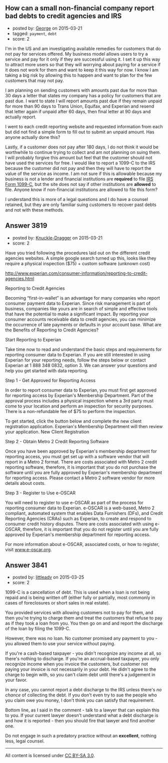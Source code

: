 ## How can a small non-financial company report bad debts to credit agencies and IRS

- posted by: [George](https://stackexchange.com/users/3516499/george) on 2015-03-21
- tagged: `payment`, `debt`
- score: 2

I'm in the US and am investigating available remedies for customers that do not pay for services offered.  My business model allows users to try a service and pay for it only if they are successful using it.  I set it up this way to attract more users so that they will worrying about paying for a service if it does not work for them and want to keep it this way for now.  I know I am taking a big risk by allowing this to happen and want to plan for the few customers that may not pay.

I am planning on sending customers with amounts past due for more than 30 days a letter that states my company has a policy for customers that are past due.  I want to state I will report amounts past due if they remain unpaid for more than 90 days to Trans Union, Equifax, and Experian and resend that letter again if unpaid after 60 days, then final letter at 90 days and actually report.

I went to each credit reporting website and requested information from each but did not find a simple form to fill out to submit an unpaid amount.  Has anyone actually done this?

Lastly, if a customer does not pay after 180 days, I do not think it would be worthwhile to continue trying to collect and am not planning on suing them.  I will probably forgive this amount but feel that the customer should not have used the services for free.  I would like to report a 1099-C to the IRS because the customer did not pay and then they will have to report the value of the service as income.  I am not sure if this is allowable because my business is not a lender and financial institutions are **required** to file [IRS Form 1099-C](http://www.irs.gov/instructions/i1099ac/ar02.html#d0e280), but the site does not say if other institutions are **allowed** to file.  Anyone know if non-financial institutions are allowed to file this form?

I understand this is more of a legal questions and I do have a counsel retained, but they are only familiar suing customers to recover past debts and not with these methods.



## Answer 3819

- posted by: [Knuckle-Dragger](https://stackexchange.com/users/3717085/knuckle-dragger) on 2015-03-21
- score: 2

Have you tried following the procedures laid out on the different credit agencies websites.  A simple google search turned up this, looks like they require a physical inspection ($75) + custom software (unknown cost)

http://www.experian.com/consumer-information/reporting-to-credit-agencies.html

Reporting to Credit Agencies

Becoming “first-in-wallet” is an advantage for many companies who report consumer payment data to Experian. Since risk management is part of business, companies like yours are in search of simple and effective tools that have the potential to make a significant impact. By reporting your consumer accounts receivable data to credit agencies, you can minimize the occurrence of late payments or defaults in your account base.
What are the Benefits of Reporting to Credit Agencies?

Start Reporting to Experian

Take time now to read and understand the basic steps and requirements for reporting consumer data to Experian. If you are still interested in using Experian for your reporting needs, follow the steps below or contact Experian at 1 888 348 0832, option 3. We can answer your questions and help you get started with data reporting. 

 
Step 1 - Get Approved for Reporting Access

In order to report consumer data to Experian, you must first get approved for reporting access by Experian's Membership Department. Part of the approval process includes a physical inspection where a 3rd party must come to your location and perform an inspection for security purposes. There is a non-refundable fee of $75 to perform the inspection.

To get started, click the button below and complete the new client registration application. Experian's Membership Department will then review your application.
New Client Registration

 
Step 2 - Obtain Metro 2 Credit Reporting Software

Once you have been approved by Experian's membership department for reporting access, you must get set up with a software vendor that will report in a Metro 2 format. There are costs associated with Metro 2 credit reporting software, therefore, it is important that you do not purchase the software until you are fully approved by Experian's membership department for reporting access. Please contact a Metro 2 software vendor for more details about costs.
 
Step 3 - Register to Use e-OSCAR

You will need to register to use e-OSCAR as part of the process for reporting consumer data to Experian. e-OSCAR is a web-based, Metro 2 compliant, automated system that enables Data Furnishers (DFs), and Credit Reporting Agencies (CRAs) such as Experian, to create and respond to consumer credit history disputes. There are costs associated with using e-OSCAR, therefore, it is important that you do not register until you are fully approved by Experian's membership department for reporting access.

For more information about e-OSCAR, associated costs, or how to register, visit www.e-oscar.org.



## Answer 3841

- posted by: [littleadv](https://stackexchange.com/users/307221/littleadv) on 2015-03-25
- score: 2

1099-C is a cancellation of debt. This is used when a loan is not being repaid and is being written off (either fully or partially, most commonly in cases of foreclosures or short sales in real estate).

You provided services with allowing customers not to pay for them, and then you're trying to charge them and treat the customers that refuse to pay as if they took a loan from you. You then go on and and report the discharge of the loan by filing the 1099-C.

However, there was no loan. No customer promised any payment to you - you allowed them to use your service without paying.

If you're a cash-based taxpayer - you didn't recognize any income at all, so there's nothing to discharge. If you're an accrual-based taxpayer, you only recognize income when you invoice the customers, but customer not paying your invoice is not necessarily in your debt. He didn't agree to the charge to begin with, so you can't claim debt until there's a judgement in your favor.

In any case, you cannot report a debt discharge to the IRS unless there's *no chance* of collecting the debt. If you don't even try to sue the people who you claim owe you money, I don't think you can satisfy that requirement.

Bottom line, as I said in the comment - talk to a lawyer that can explain this to you. If your current lawyer doesn't understand what a debt discharge is and how it is reported - then you should fire that lawyer and find another one.

Do not engage in such a predatory practice without an **excellent**, nothing less, legal counsel.



---

All content is licensed under [CC BY-SA 3.0](https://creativecommons.org/licenses/by-sa/3.0/).
